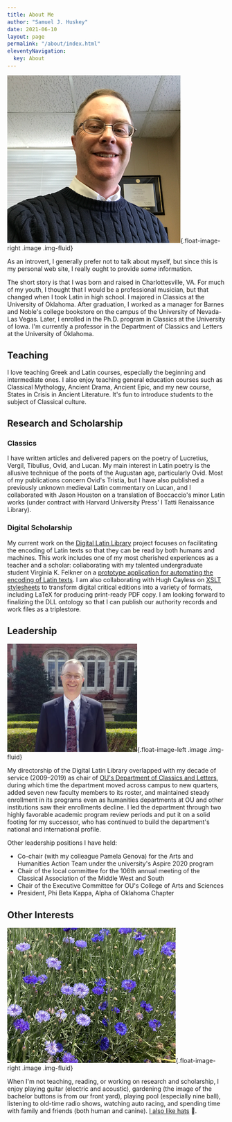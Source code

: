 ```yaml
---
title: About Me
author: "Samuel J. Huskey"
date: 2021-06-10
layout: page
permalink: "/about/index.html"
eleventyNavigation:
  key: About
---
```


![Sam Huskey](/assets/images/sweater.png){.float-image-right .image .img-fluid}

As an introvert, I generally prefer not to talk about myself, but since this is my personal web site, I really ought to provide _some_ information.

<!-- excerpt -->

The short story is that I was born and raised in Charlottesville, VA. For much of my youth, I thought that I would be a professional musician, but that changed when I took Latin in high school. I majored in Classics at the University of Oklahoma. After graduation, I worked as a manager for Barnes and Noble's college bookstore on the campus of the University of Nevada-Las Vegas. Later, I enrolled in the Ph.D. program in Classics at the University of Iowa. I'm currently a professor in the Department of Classics and Letters at the University of Oklahoma.

## Teaching

I love teaching Greek and Latin courses, especially the beginning and intermediate ones. I also enjoy teaching general education courses such as Classical Mythology, Ancient Drama, Ancient Epic, and my new course, States in Crisis in Ancient Literature. It's fun to introduce students to the subject of Classical culture.

## Research and Scholarship

### Classics

I have written articles and delivered papers on the poetry of Lucretius, Vergil, Tibullus, Ovid, and Lucan. My main interest in Latin poetry is the allusive technique of the poets of the Augustan age, particularly Ovid. Most of my publications concern Ovid's Tristia, but I have also published a previously unknown medieval Latin commentary on Lucan, and I collaborated with Jason Houston on a translation of Boccaccio's minor Latin works (under contract with Harvard University Press' I Tatti Renaissance Library).

### Digital Scholarship

My current work on the [Digital Latin Library](https://digitallatin.org/) project focuses on facilitating the encoding of Latin texts so that they can be read by both humans and machines. This work includes one of my most cherished experiences as a teacher and a scholar: collaborating with my talented undergraduate student Virginia K. Felkner on a [prototype application for automating the encoding of Latin texts](http://doi:10.5281/zenodo.2658751). I am also collaborating with Hugh Cayless on [XSLT stylesheets](http://doi.org/10.5281/zenodo.3698122) to transform digital critical editions into a variety of formats, including LaTeX for producing print-ready PDF copy. I am looking forward to finalizing the DLL ontology so that I can publish our authority records and work files as a triplestore.

## Leadership

![Sam Huskey](/assets/images/sjhuskey-2017.jpg){.float-image-left .image .img-fluid}

My directorship of the Digital Latin Library overlapped with my decade of service (2009–2019) as chair of [OU's Department of Classics and Letters](https://ou.edu/cas/classicsandletters/), during which time the department moved across campus to new quarters, added seven new faculty members to its roster, and maintained steady enrollment in its programs even as humanities departments at OU and other institutions saw their enrollments decline. I led the department through two highly favorable academic program review periods and put it on a solid footing for my successor, who has continued to build the department's national and international profile.

Other leadership positions I have held:

- Co-chair (with my colleague Pamela Genova) for the Arts and Humanities Action Team under the university's Aspire 2020 program
- Chair of the local committee for the 106th annual meeting of the Classical Association of the Middle West and South
- Chair of the Executive Committee for OU's College of Arts and Sciences
- President, Phi Beta Kappa, Alpha of Oklahoma Chapter

## Other Interests

![Bachelor buttons](/assets/images/flowers.png){.float-image-right .image .img-fluid}

When I'm not teaching, reading, or working on research and scholarship, I enjoy playing guitar (electric and acoustic), gardening (the image of the bachelor buttons is from our front yard), playing pool (especially nine ball), listening to old-time radio shows, watching auto racing, and spending time with family and friends (both human and canine). [I also like hats](hats.html) 🤠.
